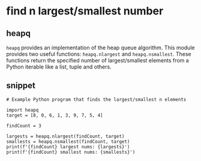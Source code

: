 # find n largest/smallest number

## heapq
`heapq` provides an implementation of the heap queue algorithm. This module provides two useful functions: `heapq.nlargest` and `heapq.nsmallest`. 
These functions return the specified number of largest/smallest elements from a Python iterable like a list, tuple and others.

## snippet
```
# Example Python program that finds the largest/smallest n elements

import heapq
target = [8, 0, 6, 1, 3, 9, 7, 5, 4]

findCount = 3

largests = heapq.nlargest(findCount, target)
smallests = heapq.nsmallest(findCount, target)
print(f'{findCount} largest nums: {largests}')
print(f'{findCount} smallest nums: {smallests}')
```
